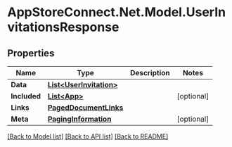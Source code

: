 # AppStoreConnect.Net.Model.UserInvitationsResponse

## Properties

Name | Type | Description | Notes
------------ | ------------- | ------------- | -------------
**Data** | [**List&lt;UserInvitation&gt;**](UserInvitation.md) |  | 
**Included** | [**List&lt;App&gt;**](App.md) |  | [optional] 
**Links** | [**PagedDocumentLinks**](PagedDocumentLinks.md) |  | 
**Meta** | [**PagingInformation**](PagingInformation.md) |  | [optional] 

[[Back to Model list]](../README.md#documentation-for-models) [[Back to API list]](../README.md#documentation-for-api-endpoints) [[Back to README]](../README.md)

